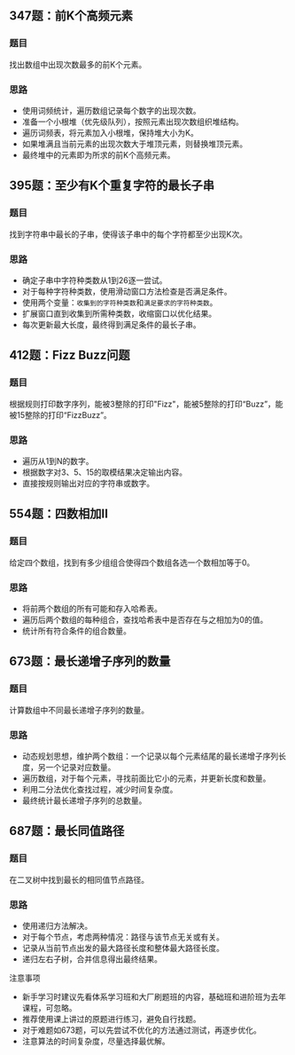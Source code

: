 ## 347题：前K个高频元素
### 题目
找出数组中出现次数最多的前K个元素。

### 思路
- 使用词频统计，遍历数组记录每个数字的出现次数。
- 准备一个小根堆（优先级队列），按照元素出现次数组织堆结构。
- 遍历词频表，将元素加入小根堆，保持堆大小为K。
- 如果堆满且当前元素的出现次数大于堆顶元素，则替换堆顶元素。
- 最终堆中的元素即为所求的前K个高频元素。

## 395题：至少有K个重复字符的最长子串
### 题目
找到字符串中最长的子串，使得该子串中的每个字符都至少出现K次。

### 思路 
- 确定子串中字符种类数从1到26逐一尝试。
- 对于每种字符种类数，使用滑动窗口方法检查是否满足条件。
- 使用两个变量：`收集到的字符种类数`和`满足要求的字符种类数`。
- 扩展窗口直到收集到所需种类数，收缩窗口以优化结果。
- 每次更新最大长度，最终得到满足条件的最长子串。

## 412题：Fizz Buzz问题
### 题目 
根据规则打印数字序列，能被3整除的打印"Fizz"，能被5整除的打印“Buzz”，能被15整除的打印“FizzBuzz”。

### 思路
- 遍历从1到N的数字。
- 根据数字对3、5、15的取模结果决定输出内容。
- 直接按规则输出对应的字符串或数字。

## 554题：四数相加II
### 题目
给定四个数组，找到有多少组组合使得四个数组各选一个数相加等于0。

### 思路
- 将前两个数组的所有可能和存入哈希表。
- 遍历后两个数组的每种组合，查找哈希表中是否存在与之相加为0的值。
- 统计所有符合条件的组合数量。

## 673题：最长递增子序列的数量
### 题目 
计算数组中不同最长递增子序列的数量。

### 思路
- 动态规划思想，维护两个数组：一个记录以每个元素结尾的最长递增子序列长度，另一个记录对应数量。
- 遍历数组，对于每个元素，寻找前面比它小的元素，并更新长度和数量。
- 利用二分法优化查找过程，减少时间复杂度。
- 最终统计最长递增子序列的总数量。

## 687题：最长同值路径
### 题目 
在二叉树中找到最长的相同值节点路径。

### 思路
- 使用递归方法解决。
- 对于每个节点，考虑两种情况：路径与该节点无关或有关。
- 记录从当前节点出发的最大路径长度和整体最大路径长度。
- 递归左右子树，合并信息得出最终结果。

注意事项
- 新手学习时建议先看体系学习班和大厂刷题班的内容，基础班和进阶班为去年课程，可忽略。
- 推荐使用课上讲过的原题进行练习，避免自行找题。
- 对于难题如673题，可以先尝试不优化的方法通过测试，再逐步优化。
- 注意算法的时间复杂度，尽量选择最优解。